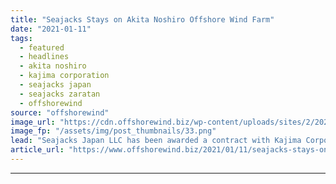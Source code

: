```yaml
---
title: "Seajacks Stays on Akita Noshiro Offshore Wind Farm"
date: "2021-01-11"
tags: 
  - featured
  - headlines
  - akita noshiro
  - kajima corporation
  - seajacks japan
  - seajacks zaratan
  - offshorewind
source: "offshorewind"
image_url: "https://cdn.offshorewind.biz/wp-content/uploads/sites/2/2021/01/11100003/Seajacks-Stays-on-Akita-Noshiro-Wind-Farm-Offshore-Japan.png"
image_fp: "/assets/img/post_thumbnails/33.png"
lead: "Seajacks Japan LLC has been awarded a contract with Kajima Corporation to transport and"
article_url: "https://www.offshorewind.biz/2021/01/11/seajacks-stays-on-akita-noshiro-offshore-wind-farm/"
---
```


---
